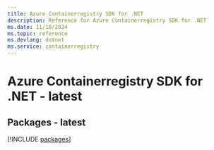 ```yaml
---
title: Azure Containerregistry SDK for .NET
description: Reference for Azure Containerregistry SDK for .NET
ms.date: 11/18/2024
ms.topic: reference
ms.devlang: dotnet
ms.service: containerregistry
---
```

# Azure Containerregistry SDK for .NET - latest
## Packages - latest
[!INCLUDE [packages](containerregistry-index.md)]